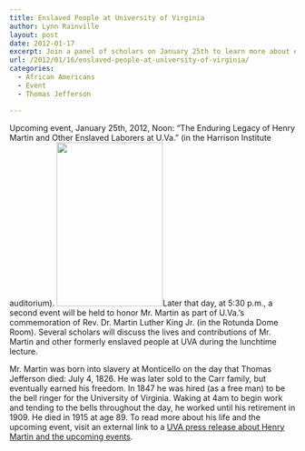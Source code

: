 ```yaml
---
title: Enslaved People at University of Virginia
author: Lynn Rainville
layout: post
date: 2012-01-17
excerpt: Join a panel of scholars on January 25th to learn more about enslaved laborers at UVA....
url: /2012/01/16/enslaved-people-at-university-of-virginia/
categories:
  - African Americans
  - Event
  - Thomas Jefferson

---
```

Upcoming event, January 25th, 2012, Noon: “The Enduring Legacy of Henry Martin and Other Enslaved Laborers at U.Va.” (in the Harrison Institute auditorium). [<img class="alignnone size-medium wp-image-325" title="henrymartin1" src="http://www.locohistory.org/blog/albemarle/wp-content/uploads/2012/01/henrymartin1.jpg" alt="" width="187" height="288" />][1]Later that day, at 5:30 p.m., a second event will be held to honor Mr. Martin as part of U.Va.’s commemoration of Rev. Dr. Martin Luther King Jr. (in the Rotunda Dome Room). Several scholars will discuss the lives and contributions of Mr. Martin and other formerly enslaved people at UVA during the lunchtime lecture.

Mr. Martin was born into slavery at Monticello on the day that Thomas Jefferson died: July 4, 1826. He was later sold to the Carr family, but eventually earned his freedom. In 1847 he was hired (as a free man) to be the bell ringer for the University of Virginia. Waking at 4am to begin work and tending to the bells throughout the day, he worked until his retirement in 1909. He died in 1915 at age 89. To read more about his life and the upcoming event, visit an external link to a [UVA press release about Henry Martin and the upcoming events][2].

 [1]: http://www.locohistory.org/blog/albemarle/wp-content/uploads/2012/01/henrymartin1.jpg
 [2]: http://uvamagazine.org/only_online/article/in_the_age_of_slavery/